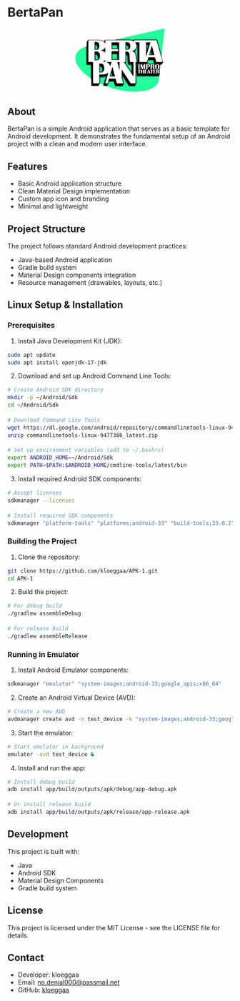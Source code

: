 # BertaPan

<div align="center">
  <img src="app/src/main/res/drawable/logo.png" alt="BertaPan Logo" width="200"/>
</div>

## About

BertaPan is a simple Android application that serves as a basic template for Android development. It demonstrates the fundamental setup of an Android project with a clean and modern user interface.

## Features

- Basic Android application structure
- Clean Material Design implementation
- Custom app icon and branding
- Minimal and lightweight

## Project Structure

The project follows standard Android development practices:
- Java-based Android application
- Gradle build system
- Material Design components integration
- Resource management (drawables, layouts, etc.)

## Linux Setup & Installation

### Prerequisites
1. Install Java Development Kit (JDK):
```bash
sudo apt update
sudo apt install openjdk-17-jdk
```

2. Download and set up Android Command Line Tools:
```bash
# Create Android SDK directory
mkdir -p ~/Android/Sdk
cd ~/Android/Sdk

# Download Command Line Tools
wget https://dl.google.com/android/repository/commandlinetools-linux-9477386_latest.zip
unzip commandlinetools-linux-9477386_latest.zip

# Set up environment variables (add to ~/.bashrc)
export ANDROID_HOME=~/Android/Sdk
export PATH=$PATH:$ANDROID_HOME/cmdline-tools/latest/bin
```

3. Install required Android SDK components:
```bash
# Accept licenses
sdkmanager --licenses

# Install required SDK components
sdkmanager "platform-tools" "platforms;android-33" "build-tools;33.0.2"
```

### Building the Project

1. Clone the repository:
```bash
git clone https://github.com/kloeggaa/APK-1.git
cd APK-1
```

2. Build the project:
```bash
# For debug build
./gradlew assembleDebug

# For release build
./gradlew assembleRelease
```

### Running in Emulator

1. Install Android Emulator components:
```bash
sdkmanager "emulator" "system-images;android-33;google_apis;x86_64"
```

2. Create an Android Virtual Device (AVD):
```bash
# Create a new AVD
avdmanager create avd -n test_device -k "system-images;android-33;google_apis;x86_64"
```

3. Start the emulator:
```bash
# Start emulator in background
emulator -avd test_device &
```

4. Install and run the app:
```bash
# Install debug build
adb install app/build/outputs/apk/debug/app-debug.apk

# Or install release build
adb install app/build/outputs/apk/release/app-release.apk
```

## Development

This project is built with:
- Java
- Android SDK
- Material Design Components
- Gradle build system

## License

This project is licensed under the MIT License - see the LICENSE file for details.

## Contact

- Developer: kloeggaa
- Email: no.denial000@passmail.net
- GitHub: [kloeggaa](https://github.com/kloeggaa) 